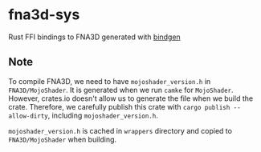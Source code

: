 # fna3d-sys

Rust FFI bindings to FNA3D generated with [bindgen](https://github.com/rust-lang/rust-bindgen)

## Note

To compile FNA3D, we need to have `mojoshader_version.h` in `FNA3D/MojoShader`. It is generated when we run `camke` for `MojoShader`. However, crates.io doesn't allow us to generate the file when we build the crate. Therefore, we carefully publish this crate with `cargo publish --allow-dirty`, including `mojoshader_version.h`.

`mojoshader_version.h` is cached in `wrappers` directory and copied to `FNA3D/MojoShader` when building.
